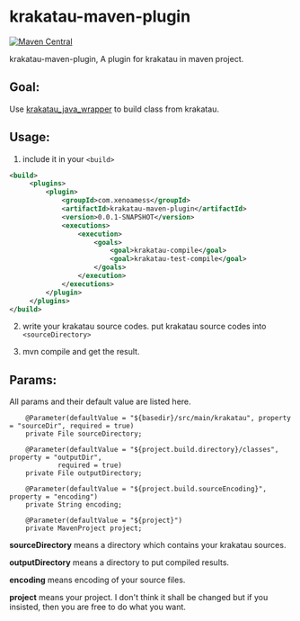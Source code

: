 # krakatau-maven-plugin

[![Maven Central](https://maven-badges.herokuapp.com/maven-central/com.xenoamess/krakatau-maven-plugin/badge.svg)](https://maven-badges.herokuapp.com/maven-central/com.xenoamess/krakatau-maven-plugin)

krakatau-maven-plugin, A plugin for krakatau in maven project.

## Goal:
Use [krakatau_java_wrapper](https://github.com/XenoAmess/Krakatau_java_wrapper) to build class from krakatau.

## Usage:

1. include it in your `<build>`

```xml
<build>
     <plugins>
         <plugin>
             <groupId>com.xenoamess</groupId>
             <artifactId>krakatau-maven-plugin</artifactId>
             <version>0.0.1-SNAPSHOT</version>
             <executions>
                 <execution>
                     <goals>
                         <goal>krakatau-compile</goal>
                         <goal>krakatau-test-compile</goal>
                     </goals>
                 </execution>
             </executions>
         </plugin>
     </plugins>
</build>
```

2. write your krakatau source codes.
put krakatau source codes into `<sourceDirectory>`

3. mvn compile and get the result.

## Params:

All params and their default value are listed here.
```
    @Parameter(defaultValue = "${basedir}/src/main/krakatau", property = "sourceDir", required = true)
    private File sourceDirectory;

    @Parameter(defaultValue = "${project.build.directory}/classes", property = "outputDir",
            required = true)
    private File outputDirectory;

    @Parameter(defaultValue = "${project.build.sourceEncoding}", property = "encoding")
    private String encoding;

    @Parameter(defaultValue = "${project}")
    private MavenProject project;
```

**sourceDirectory** means a directory which contains your krakatau sources.

**outputDirectory** means a directory to put compiled results.

**encoding** means encoding of your source files.

**project** means your project. I don't think it shall be changed but if you insisted, then you are free to do what you want.

